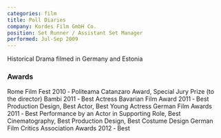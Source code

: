```yaml
---
categories: film
title: Poll Diaries
company: Kordes Film GmbH Co.
position: Set Runner / Assistant Set Manager
performed: Jul-Sep 2009
---
```

Historical Drama filmed in Germany and Estonia

### Awards
Rome Film Fest 2010 &dash; Politeama Catanzaro Award, Special Jury Prize (to the director)
Bambi 2011 &dash; Best Actress
Bavarian Film Award 2011 &dash; Best Production Design, Best Actor, Best Young Actress
German Film Awards 2011 &dash; Best Performance by an Actor in Supporting Role, Best Cinematography, Best Production Design, Best Costume Design
German Film Critics Association Awards 2012 &dash; Best 
